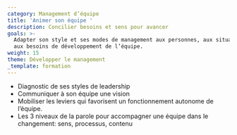 ```yaml
---
category: Management d’équipe
title: 'Animer son équipe '
description: Concilier besoins et sens pour avancer
goals: >-
  Adapter son style et ses modes de management aux personnes, aux situations et
  aux besoins de développement de l’équipe.
weight: 15
theme: Développer le management
_template: formation
---
```


* Diagnostic de ses styles de leadership 
* Communiquer à son équipe une vision 
* Mobiliser les leviers qui favorisent un fonctionnement autonome de l’équipe.
* Les 3 niveaux de la parole pour accompagner une équipe dans le changement: sens, processus, contenu
